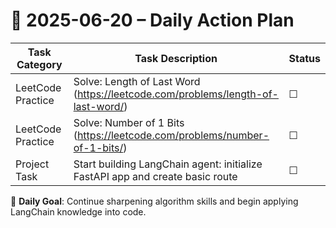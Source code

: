 # 📌 2025-06-20 – Daily Action Plan

| Task Category         | Task Description                                                                 | Status |
|----------------------|------------------------------------------------------------------------------------|--------|
| LeetCode Practice     | Solve: Length of Last Word (https://leetcode.com/problems/length-of-last-word/)   | ☐      |
| LeetCode Practice     | Solve: Number of 1 Bits (https://leetcode.com/problems/number-of-1-bits/)         | ☐      |
| Project Task          | Start building LangChain agent: initialize FastAPI app and create basic route     | ☐      |

🎯 **Daily Goal**: Continue sharpening algorithm skills and begin applying LangChain knowledge into code.
